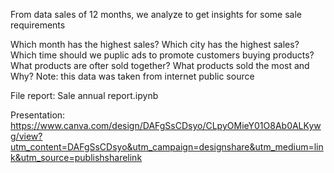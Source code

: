 From data sales of 12 months, we analyze to get insights for some sale requirements

Which month has the highest sales?
Which city has the highest sales?
Which time should we puplic ads to promote customers buying products?
What products are ofter sold together?
What products sold the most and Why?
Note: this data was taken from internet public source

File report: Sale annual report.ipynb

Presentation: https://www.canva.com/design/DAFgSsCDsyo/CLpyOMieY01O8Ab0ALKywg/view?utm_content=DAFgSsCDsyo&utm_campaign=designshare&utm_medium=link&utm_source=publishsharelink

